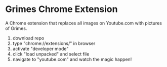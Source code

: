 # Grimes Chrome Extension
A Chrome extension that replaces all images on Youtube.com with pictures of Grimes.

1) download repo
2) type "chrome://extensions/" in browser
3) activate "developer mode"
4) click "load unpacked" and select file
5) navigate to "youtube.com" and watch the magic happen!

